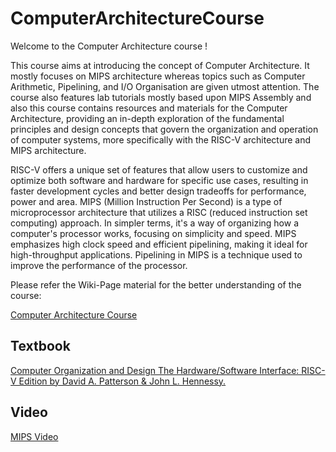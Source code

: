 # ComputerArchitectureCourse

Welcome to the Computer Architecture course !


This course aims at introducing the concept of Computer Architecture. It mostly focuses on MIPS architecture whereas topics such as Computer Arithmetic, Pipelining,  and I/O Organisation are given utmost attention. The course also features lab tutorials mostly based upon MIPS Assembly and also this course contains resources and materials for the Computer Architecture, providing an in-depth exploration of the fundamental principles and design concepts that govern the organization and operation of computer systems, more specifically with the RISC-V architecture and MIPS architecture.

RISC-V offers a unique set of features that allow users to customize and optimize both software and hardware for specific use cases, resulting in faster development cycles and better design tradeoffs for performance, power and area.
MIPS (Million Instruction Per Second)  is a type of microprocessor architecture that utilizes a  RISC (reduced instruction set computing) approach. In simpler terms, it's a way of organizing how a computer's processor works, focusing on simplicity and speed. MIPS emphasizes high clock speed and efficient pipelining, making it ideal for high-throughput applications. Pipelining in MIPS is a technique used to improve the performance of the processor.

Please refer the Wiki-Page material for the better understanding of the course:


[Computer Architecture Course](https://github.com/muneeb-mbytes/computerArchitectureCourse/wiki)

## Textbook
[Computer Organization and Design The Hardware/Software Interface: RISC-V Edition by  David A. Patterson & John L. Hennessy.](https://www.google.co.in/books/edition/Computer_Organization_and_Design_RISC_V/H7wxDQAAQBAJ?hl=en&gbpv=0)

## Video
[MIPS Video](https://www.youtube.com/watch?v=4TzMyXmzL8M&list=PL59E5B57A04EAE09C)
